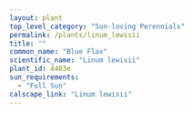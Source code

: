 ```yaml
---
layout: plant                                                              
top_level_category: "Sun-loving Perennials"
permalink: /plants/linum_lewisii
title: ""
common_name: "Blue Flax"
scientific_name: "Linum lewisii"
plant_id: 4403e
sun_requirements:
  - "Full Sun"
calscape_link: "Linum lewisii"
---
```


